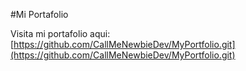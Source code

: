 #Mi Portafolio

Visita mi portafolio aqui: [https://github.com/CallMeNewbieDev/MyPortfolio.git](https://github.com/CallMeNewbieDev/MyPortfolio.git)

